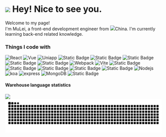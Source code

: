 <h1><img src="https://emojis.slackmojis.com/emojis/images/1531849430/4246/blob-sunglasses.gif?1531849430" width="30"/> Hey! Nice to see you.</h1>

<p>Welcome to my page! </br> I'm MuLei, a front-end development engineer from <img src="https://img0.baidu.com/it/u=2905548764,1950105583&fm=253&fmt=auto&app=138&f=GIF?w=320&h=180" width="13"/>China. I'm currently learning back-end related knowledge.

<h3>Things I code with</h3>
<p>
  <img alt="React" src="https://img.shields.io/badge/-react-%23000000?style=flat-square&logo=react" />
  <img alt="Vue" src="https://img.shields.io/badge/-vue-%23000000?style=flat-square&logo=vuedotjs" />
  <img alt="Uniapp" src="https://img.shields.io/badge/-Uniapp-%23000000?style=flat-square&logo=unicode" />
   <img alt="Static Badge" src="https://img.shields.io/badge/-next-%23000?style=flat-square&logo=nextdotjs">
<img alt="Static Badge" src="https://img.shields.io/badge/-TypeScript-000?style=flat-square&logo=tsnode">
<img alt="Static Badge" src="https://img.shields.io/badge/-ThreeJs-000?style=flat-square&logo=threedotjs">
<img alt="Static Badge" src="https://img.shields.io/badge/-sass-000?style=flat-square&logo=sass">
<img alt="Static Badge" src="https://img.shields.io/badge/-less-000?style=flat-square&logo=less">
  <img alt="Webpack" src="https://img.shields.io/badge/-webpack-%23000000?style=flat-square&logo=webpack" /> 
  <img alt="Vite" src="https://img.shields.io/badge/-vite-%23000000?style=flat-square&logo=vite" />
<img alt="Static Badge" src="https://img.shields.io/badge/-docker-%23000?style=flat-square&logo=docker">

<img alt="Static Badge" src="https://img.shields.io/badge/-get-%23000?style=flat-square&logo=git">
<img alt="Static Badge" src="https://img.shields.io/badge/-npm-%23000?style=flat-square&logo=npm">
<img alt="Static Badge" src="https://img.shields.io/badge/-pnpm-%23000?style=flat-square&logo=pnpm">
<img alt="Static Badge" src="https://img.shields.io/badge/-yarn-%23000?style=flat-square&logo=yarn">

  <img alt="Nodejs" src="https://img.shields.io/badge/-NodeJs-%23000000?style=flat-square&logo=nodedotjs" />
  <img alt="koa" src="https://img.shields.io/badge/-koa-%23000000?style=flat-square&logo=koa" />
  <img alt="express" src="https://img.shields.io/badge/-express-%23000000?style=flat-square&logo=express" />

 <img alt="MongoDB" src="https://img.shields.io/badge/-MongoDB-%23000000?style=flat-square&logo=mongodb" />
 <img alt="Static Badge" src="https://img.shields.io/badge/-mysql-%23000000?style=flat-square&logo=mysql">

<!--语言使用统计：-->

#### Warehouse language statistics

<div>
<img align="center"  src="https://github-readme-stats.vercel.app/api/top-langs/?username=IsMShmily&theme=radical&layout=compact"  />
</div>
<div>
<img src="https://raw.githubusercontent.com/IsMShmily/IsMShmily/output/github-contribution-grid-snake.svg"/>
</div>
<!-- IsMShmily -->
